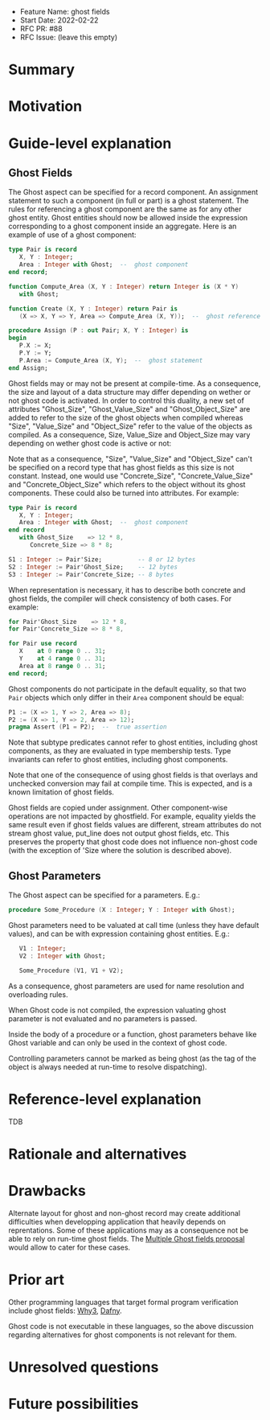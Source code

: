 - Feature Name: ghost fields
- Start Date: 2022-02-22
- RFC PR: #88
- RFC Issue: (leave this empty)

Summary
=======

Motivation
==========

Guide-level explanation
=======================

Ghost Fields
------------

The Ghost aspect can be specified for a record component. An assignment
statement to such a component (in full or part) is a ghost statement. The rules
for referencing a ghost component are the same as for any other ghost
entity. Ghost entities should now be allowed inside the expression
corresponding to a ghost component inside an aggregate. Here is an example of
use of a ghost component:

```Ada
type Pair is record
   X, Y : Integer;
   Area : Integer with Ghost;  --  ghost component
end record;

function Compute_Area (X, Y : Integer) return Integer is (X * Y)
   with Ghost;

function Create (X, Y : Integer) return Pair is
   (X => X, Y => Y, Area => Compute_Area (X, Y));  --  ghost reference

procedure Assign (P : out Pair; X, Y : Integer) is
begin
   P.X := X;
   P.Y := Y;
   P.Area := Compute_Area (X, Y);  --  ghost statement
end Assign;
```

Ghost fields may or may not be present at compile-time. As a consequence, the
size and layout of a data structure may differ depending on wether or not
ghost code is activated. In order to control this duality, a new set of
attributes "Ghost_Size", "Ghost_Value_Size" and "Ghost_Object_Size" are added
to refer to the size of the ghost objects when compiled whereas "Size",
"Value_Size" and "Object_Size" refer to the value of the objects as compiled.
As a consequence, Size, Value_Size and Object_Size may vary depending on
wether ghost code is active or not:

Note that as a consequence, "Size", "Value_Size" and "Object_Size" can't be
specified on a record type that has ghost fields as this size is not constant.
Instead, one would use "Concrete_Size", "Concrete_Value_Size"
and "Concrete_Object_Size" which refers to the object without its ghost
components. These could also be turned into attributes. For example:

```Ada
type Pair is record
   X, Y : Integer;
   Area : Integer with Ghost;  --  ghost component
end record
   with Ghost_Size    => 12 * 8,
      Concrete_Size => 8 * 8;

S1 : Integer := Pair'Size;          -- 8 or 12 bytes
S2 : Integer := Pair'Ghost_Size;    -- 12 bytes
S3 : Integer := Pair'Concrete_Size; -- 8 bytes
```

When representation is necessary, it has to describe both concrete and ghost
fields, the compiler will check consistency of both cases. For example:

```Ada
for Pair'Ghost_Size    => 12 * 8,
for Pair'Concrete_Size => 8 * 8,

for Pair use record
   X    at 0 range 0 .. 31;
   Y    at 4 range 0 .. 31;
   Area at 8 range 0 .. 31;
end record;
```

Ghost components do not participate in the default equality, so that two
``Pair`` objects which only differ in their ``Area`` component should be
equal:

```Ada
P1 := (X => 1, Y => 2, Area => 8);
P2 := (X => 1, Y => 2, Area => 12);
pragma Assert (P1 = P2);  --  true assertion
```

Note that subtype predicates cannot refer to ghost entities, including ghost
components, as they are evaluated in type membership tests. Type invariants can
refer to ghost entities, including ghost components.

Note that one of the consequence of using ghost fields is that overlays and
unchecked conversion may fail at compile time. This is expected, and is a known
limitation of ghost fields.

Ghost fields are copied under assignment. Other component-wise operations are
not impacted by ghostfield. For example, equality yields the same result even
if ghost fields values are different, stream attributes do not stream ghost
value, put_line does not output ghost fields, etc. This preserves the property
that ghost code does not influence non-ghost code (with the exception of 'Size
where the solution is described above).

Ghost Parameters
----------------

The Ghost aspect can be specified for a parameters. E.g.:

```Ada
procedure Some_Procedure (X : Integer; Y : Integer with Ghost);
```

Ghost parameters need to be valuated at call time (unless they have default
values), and can be with expression containing ghost entities. E.g.:

```Ada
   V1 : Integer;
   V2 : Integer with Ghost;

   Some_Procedure (V1, V1 + V2);
```

As a consequence, ghost parameters are used for name resolution and overloading
rules.

When Ghost code is not compiled, the expression valuating ghost parameter is
not evaluated and no parameters is passed.

Inside the body of a procedure or a function, ghost parameters behave like
Ghost variable and can only be used in the context of ghost code.

Controlling parameters cannot be marked as being ghost (as the tag of the object
is always needed at run-time to resolve dispatching).


Reference-level explanation
===========================

TDB

Rationale and alternatives
==========================


Drawbacks
=========

Alternate layout for ghost and non-ghost record may create additional
difficulties when developping application that heavily depends on reprentations.
Some of these applications may as a consequence not be able to rely on run-time
ghost fields. The [Multiple Ghost fields proposal](https://github.com/QuentinOchem/ada-spark-rfcs/blob/multiple_ghost/considered/rfc-multiple_ghost_levels.md)
would allow to cater for these cases.

Prior art
=========

Other programming languages that target formal program verification include
ghost fields: [Why3](http://why3.lri.fr/doc/syntaxref.html#modules),
[Dafny](https://dafny-lang.github.io/dafny/DafnyRef/DafnyRef.html#33-declaration-modifiers).

Ghost code is not executable in these languages, so the above discussion
regarding alternatives for ghost components is not relevant for them.

Unresolved questions
====================


Future possibilities
====================
